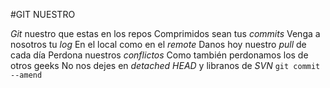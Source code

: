 #GIT NUESTRO

*Git* nuestro que estas en los repos 
Comprimidos sean tus *commits* 
Venga a nosotros tu *log*
En el local como en el *remote* 
Danos hoy nuestro *pull* de cada día 
Perdona nuestros *conflictos* 
Como también perdonamos los de otros geeks 
No nos dejes en *detached HEAD* 
y libranos de *SVN* 
`git commit --amend`
